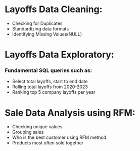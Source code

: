 # Layoffs Data Cleaning:
- Checking for Duplicates
- Standardizing data formats
- Identifying Missing Values(NULL)

# Layoffs Data Exploratory:
### Fundamental SQL queries such as:
- Select total layoffs, start to end date
- Rolling total layoffs from 2020-2023
- Ranking top 5 company layoffs per year

# Sale Data Analysis using RFM:
- Checking unique values
- Grouping sales
- Who is the best customer using RFM method
- Products most often sold together
